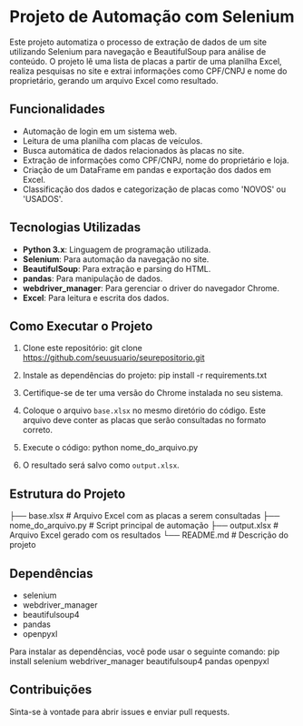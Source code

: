 # Projeto de Automação com Selenium

Este projeto automatiza o processo de extração de dados de um site utilizando Selenium para navegação e BeautifulSoup para análise de conteúdo. O projeto lê uma lista de placas a partir de uma planilha Excel, realiza pesquisas no site e extrai informações como CPF/CNPJ e nome do proprietário, gerando um arquivo Excel como resultado.

## Funcionalidades

- Automação de login em um sistema web.
- Leitura de uma planilha com placas de veículos.
- Busca automática de dados relacionados às placas no site.
- Extração de informações como CPF/CNPJ, nome do proprietário e loja.
- Criação de um DataFrame em pandas e exportação dos dados em Excel.
- Classificação dos dados e categorização de placas como 'NOVOS' ou 'USADOS'.

## Tecnologias Utilizadas

- **Python 3.x**: Linguagem de programação utilizada.
- **Selenium**: Para automação da navegação no site.
- **BeautifulSoup**: Para extração e parsing do HTML.
- **pandas**: Para manipulação de dados.
- **webdriver_manager**: Para gerenciar o driver do navegador Chrome.
- **Excel**: Para leitura e escrita dos dados.

## Como Executar o Projeto

1. Clone este repositório:
   git clone https://github.com/seuusuario/seurepositorio.git

2. Instale as dependências do projeto:
   pip install -r requirements.txt

3. Certifique-se de ter uma versão do Chrome instalada no seu sistema.

4. Coloque o arquivo `base.xlsx` no mesmo diretório do código. Este arquivo deve conter as placas que serão consultadas no formato correto.

5. Execute o código:
   python nome_do_arquivo.py

6. O resultado será salvo como `output.xlsx`.

## Estrutura do Projeto

├── base.xlsx                 # Arquivo Excel com as placas a serem consultadas
├── nome_do_arquivo.py         # Script principal de automação
├── output.xlsx                # Arquivo Excel gerado com os resultados
└── README.md                  # Descrição do projeto

## Dependências

- selenium
- webdriver_manager
- beautifulsoup4
- pandas
- openpyxl

Para instalar as dependências, você pode usar o seguinte comando:
pip install selenium webdriver_manager beautifulsoup4 pandas openpyxl

## Contribuições

Sinta-se à vontade para abrir issues e enviar pull requests.

